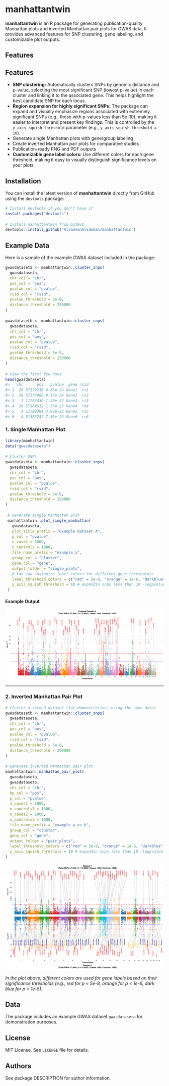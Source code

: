 # manhattantwin

**manhattantwin** is an R package for generating publication-quality Manhattan plots and inverted Manhattan pair plots for GWAS data. It provides advanced features for SNP clustering, gene labeling, and customizable plot outputs.

## Features


## Features

- **SNP clustering:** Automatically clusters SNPs by genomic distance and p-value, selecting the most significant SNP (lowest p-value) in each cluster and linking it to the associated gene. This helps highlight the best candidate SNP for each locus.
- **Region expansion for highly significant SNPs:** The package can expand and visually emphasize regions associated with extremely significant SNPs (e.g., those with p-values less than 5e-10), making it easier to interpret and present key findings. This is controlled by the `y_axis_squish_threshold` parameter (e.g., `y_axis_squish_threshold = 10`).
- Generate single Manhattan plots with gene/group labeling
- Create inverted Manhattan pair plots for comparative studies
- Publication-ready PNG and PDF outputs
- **Customizable gene label colors:** Use different colors for each gene threshold, making it easy to visually distinguish significance levels on your plots.

## Installation

You can install the latest version of **manhattantwin** directly from GitHub using the `devtools` package:

```r
# Install devtools if you don't have it
install.packages("devtools")

# Install manhattantwin from GitHub
devtools::install_github("AlsammanAlsamman/manhattantwin")
```


## Example Data

Here is a sample of the example GWAS dataset included in the package:

```r
gwasdataseta <- manhattantwin::cluster_snps(
  gwasdataseta,
  chr_col = "chr",
  pos_col = "pos",
  pvalue_col = "pvalue",
  rsid_col = "rsid",
  pvalue_threshold = 5e-8,
  distance_threshold = 250000
)

gwasdatasetb <- manhattantwin::cluster_snps(
  gwasdataseta,
  chr_col = "chr",
  pos_col = "pos",
  pvalue_col = "pvalue",
  rsid_col = "rsid",
  pvalue_threshold = 5e-5,
  distance_threshold = 250000
)

# View the first few rows
head(gwasdataseta)
#>   chr      pos   pvalue  gene rsid
#> 1  20 57179210 4.86e-24 Gene1  rs1
#> 2  20 57174000 8.17e-24 Gene2  rs2
#> 3   1 11783430 1.20e-23 Gene3  rs3
#> 4  20 57184512 1.33e-23 Gene4  rs4
#> 5   1 11788391 3.03e-23 Gene5  rs5
#> 6   4 81383747 7.36e-23 Gene6  rs6
```

### 1. Single Manhattan Plot

```r
library(manhattantwin)
data("gwasdataseta")

# Cluster SNPs
gwasdataseta <- manhattantwin::cluster_snps(
  gwasdataseta,
  chr_col = "chr",
  pos_col = "pos",
  pvalue_col = "pvalue",
  rsid_col = "rsid",
  pvalue_threshold = 5e-8,
  distance_threshold = 250000
)

 # Generate single Manhattan plot
 manhattantwin::plot_single_manhattan(
   gwasdataseta,
   plot_title_prefix = "Example Dataset A",
   p_col = "pvalue",
   n_cases = 1000,
   n_controls = 1000,
   file_name_prefix = "example_a",
   group_col = "cluster",
   gene_col = "gene",
   output_folder = "single_plots",
   # You can customize label colors for different gene thresholds:
   label_threshold_colors = c("red" = 5e-8, "orange" = 1e-6, "darkblue" = 1e-5),
   y_axis_squish_threshold = 10 # expandin snps less than 10 -logpvalue
 )
```

#### Example Output

![Single Manhattan Plot](single_plots/example_a_pub.png)


---

### 2. Inverted Manhattan Pair Plot

```r
# Cluster a second dataset (for demonstration, using the same data)
gwasdatasetb <- manhattantwin::cluster_snps(
  gwasdataseta,
  chr_col = "chr",
  pos_col = "pos",
  pvalue_col = "pvalue",
  rsid_col = "rsid",
  pvalue_threshold = 5e-8,
  distance_threshold = 250000
)

# Generate inverted Manhattan pair plot
manhattantwin::manhattan_pair_plot(
  gwasdataseta,
  gwasdatasetb,
  chr_col = "chr",
  bp_col = "pos",
  p_col = "pvalue",
  n_cases1 = 1000,
  n_controls1 = 1000,
  n_cases2 = 1000,
  n_controls2 = 1000,
  file_name_prefix = "example_a_vs_b",
  group_col = "cluster",
  gene_col = "gene",
  output_folder = "pair_plots",
  label_threshold_colors = c("red" = 5e-8, "orange" = 1e-6, "darkblue" = 1e-5),
  y_axis_squish_threshold = 10 # expandin snps less than 10 -logpvalue
)
```

![Inverted Manhattan Plots](Inverted_Manhattan_Plots/example_a_vs_b.png)

*In the plot above, different colors are used for gene labels based on their significance thresholds (e.g., red for p < 5e-8, orange for p < 1e-6, dark blue for p < 1e-5).*

## Data

The package includes an example GWAS dataset `gwasdataseta` for demonstration purposes.

## License

MIT License. See `LICENSE` file for details.

## Authors

See package DESCRIPTION for author information.
